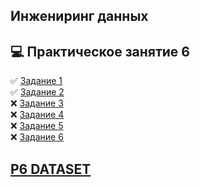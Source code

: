 ## Инжениринг данных 
## :computer: Практическое занятие 6
 
:white_check_mark: [Задание 1](P1.py)  
:white_check_mark: [Задание 2](P2.py)  
:x: [Задание 3](P3.py)  
:x: [Задание 4](P4.py)  
:x: [Задание 5](P5.py)  
:x: [Задание 6](P6.py)

## [P6 DATASET](https://catalog.data.gov/dataset/crime-data-from-2010-to-2019)


